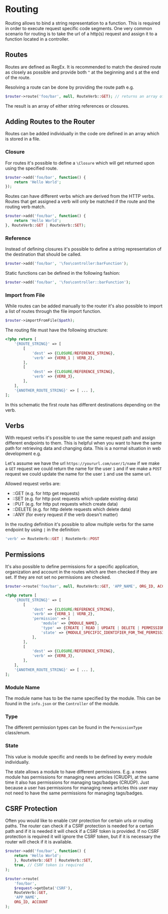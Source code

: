 # Routing

Routing allows to bind a string representation to a function. This is required in order to execute request specific code segments.
One very common scenario for routing is to take the url of a http(s) request and assign it to a function located in a controller.

## Routes

Routes are defined as RegEx. It is recommended to match the desired route as closely as possible and provide both `^` at the beginning and `$` at the end of the route.

Resolving a route can be done by providing the route path e.g.

```php
$router->route('foo/bar', null, RouteVerb::GET); // returns an array of endpoints
```

The result is an array of either string references or closures.

## Adding Routes to the Router

Routes can be added individually in the code ore defined in an array which is stored in a file.

### Closure

For routes it's possible to define a `\Closure` which will get returned upon using the specified route.

```php
$router->add('foo/bar', function() {
	return 'Hello World';
});
```

Routes can have different verbs which are derived from the HTTP verbs. Routes that get assigned a verb will only be matched if the route and the routing verb match.

```php
$router->add('foo/bar', function() {
	return 'Hello World';
}, RouteVerb::GET | RouteVerb::SET);
```

### Reference

Instead of defining closures it's possible to define a string representation of the destination that should be called.

```php
$router->add('foo/bar', '\foo\controller:barFunction');
```

Static functions can be defined in the following fashion:

```php
$router->add('foo/bar', '\foo\controller::barFunction');
```

### Import from File

While routes can be added manually to the router it's also possible to import a list of routes through the file import function.

```php
$router->importFromFile($path);
```

The routing file must have the following structure:

```php
<?php return [
	'{ROUTE_STRING}' => [
		[
			'dest' => {CLOSURE/REFERENCE_STRING},
			'verb' => {VERB_1 | VERB_2},
		],
		[
			'dest' => {CLOSURE/REFERENCE_STRING},
			'verb' => {VERB_3},
		],
	],
	'{ANOTHER_ROUTE_STRING}' => [ ... ],
];
```

In this schematic the first route has different destinations depending on the verb.

## Verbs

With request verbs it's possible to use the same request path and assign different endpoints to them. This is helpful when you want to have the same path for retrieving data and changing data. This is a normal situation in web development e.g.

Let's assume we have the url `https://yoururl.com/user/1/name` if we make a `GET` request we could return the name for the user `1` and if we make a `POST` request we could update the name for the user `1` and use the same url.

Allowed request verbs are:

* ::GET (e.g. for http get requests)
* ::SET (e.g. for http post requests which update existing data)
* ::PUT (e.g. for http put requests which create data)
* ::DELETE (e.g. for http delete requests which delete data)
* ::ANY (for every request if the verb doesn't matter)

In the routing definition it's possible to allow multiple verbs for the same endpoint by using `|` in the definition:

```php
'verb' => RouteVerb::GET | RouteVerb::POST
```

## Permissions

It's also possible to define permissions for a specific application, organization and account in the routes which are then checked if they are set. If they are not set no permissions are checked.

```php
$router->route('foo/bar', null, RouteVerb::GET, 'APP_NAME', ORG_ID, ACCOUNT);
```

```php
<?php return [
	'{ROUTE_STRING}' => [
		[
			'dest' => {CLOSURE/REFERENCE_STRING},
			'verb' => {VERB_1 | VERB_2},
			'permission' => [
				'module' => {MODULE_NAME},
				'type' => {CREATE | READ | UPDATE | DELETE | PERMISSION},
				'state' => {MODULE_SPECIFIC_IDENTIFIER_FOR_THE_PERMISSION},
			],
		],
		[
			'dest' => {CLOSURE/REFERENCE_STRING},
			'verb' => {VERB_3},
		],
	],
	'{ANOTHER_ROUTE_STRING}' => [ ... ],
];
```

### Module Name

The module name has to be the name specified by the module. This can be found in the `info.json` or the `Controller` of the module.

### Type

The different permission types can be found in the `PermissionType` class/enum.

### State

This value is module specific and needs to be defined by every module individually.

The state allows a module to have different permissions. E.g. a news module has permissions for managing news articles (CRUDP), at the same time it also has permissions for managing tags/badges (CRUDP). Just because a user has permissions for managing news articles this user may not need to have the same permissions for managing tags/badges.

## CSRF Protection

Often you would like to enable `CSRF` protection for certain urls or routing paths. The router can check if a CSRF protection is needed for a certain path and if it is needed it will check if a CSRF token is provided. If no CSRF protection is required it will ignore the CSRF token, but if it is necessary the router will check if it is available.

```php
$router->add('foo/bar', function() {
	return 'Hello World';
	}, RouteVerb::GET | RouteVerb::SET,
	true, // CSRF token is required
);
```

```php
$router->route(
	'foo/bar',
	$request->getData('CSRF'),
	RouteVerb::GET,
	'APP_NAME',
	ORG_ID, ACCOUNT
);
```
